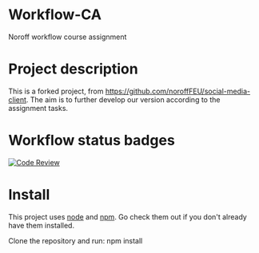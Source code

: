 # Workflow-CA
Noroff workflow course assignment

# Project description
This is a forked project, from https://github.com/noroffFEU/social-media-client.
The aim is to further develop our version according to the assignment tasks.  

# Workflow status badges
[![Code Review](https://github.com/tnjensen/workflow-CA/actions/workflows/gpt.yml/badge.svg?branch=workflow)](https://github.com/tnjensen/workflow-CA/actions/workflows/gpt.yml)

# Install
This project uses <a href="https://nodejs.org/en">node</a> and <a href="https://www.npmjs.com/package/npm">npm</a>. Go check them out if you don't already have them installed.

Clone the repository and run:
npm install







